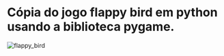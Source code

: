 <h1 style="" >Cópia do jogo flappy bird em python usando a biblioteca pygame.</h1>


![flappy_bird](https://github.com/LucasHonoratoDeSouza/Flappy-Bird-Python/assets/159482550/babbd103-c26c-4af2-af30-a84f8874e806)
